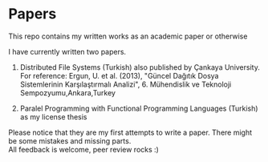 Papers
======

This repo contains my written works as an academic paper or otherwise

I have currently written two papers.

1. Distributed File Systems (Turkish) also published by Çankaya University.  
   For reference: Ergun, U. et al. (2013), "Güncel Dağıtık Dosya Sistemlerinin Karşılaştırmalı Analizi", 6. Mühendislik ve Teknoloji Sempozyumu,Ankara,Turkey

2. Paralel Programming with Functional Programming Languages (Turkish) as my license thesis

Please notice that they are my first attempts to write a paper. There might be some mistakes and missing parts.  
All feedback is welcome, peer review rocks :)
